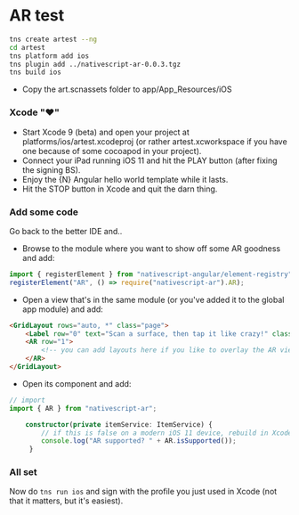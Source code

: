 AR test
=======

```bash
tns create artest --ng
cd artest
tns platform add ios
tns plugin add ../nativescript-ar-0.0.3.tgz
tns build ios
```

- Copy the art.scnassets folder to app/App_Resources/iOS

### Xcode "❤️"
- Start Xcode 9 (beta) and open your project at platforms/ios/artest.xcodeproj (or rather artest.xcworkspace if you have one because of some cocoapod in your project).
- Connect your iPad running iOS 11 and hit the PLAY button (after fixing the signing BS).
- Enjoy the {N} Angular hello world template while it lasts.
- Hit the STOP button in Xcode and quit the darn thing.

### Add some code
Go back to the better IDE and..
- Browse to the module where you want to show off some AR goodness and add:

```typescript
import { registerElement } from "nativescript-angular/element-registry";
registerElement("AR", () => require("nativescript-ar").AR);
```

- Open a view that's in the same module (or you've added it to the global app module) and add:

```html
<GridLayout rows="auto, *" class="page">
    <Label row="0" text="Scan a surface, then tap it like crazy!" class="p-20" horizontalAlignment="center"></Label>
    <AR row="1">
        <!-- you can add layouts here if you like to overlay the AR view -->
    </AR>
</GridLayout>
```

- Open its component and add:

```typescript
// import
import { AR } from "nativescript-ar";

    constructor(private itemService: ItemService) {
        // if this is false on a modern iOS 11 device, rebuild in Xcode
        console.log("AR supported? " + AR.isSupported());
     }
```

### All set
Now do `tns run ios` and sign with the profile you just used in Xcode (not that it matters, but it's easiest).